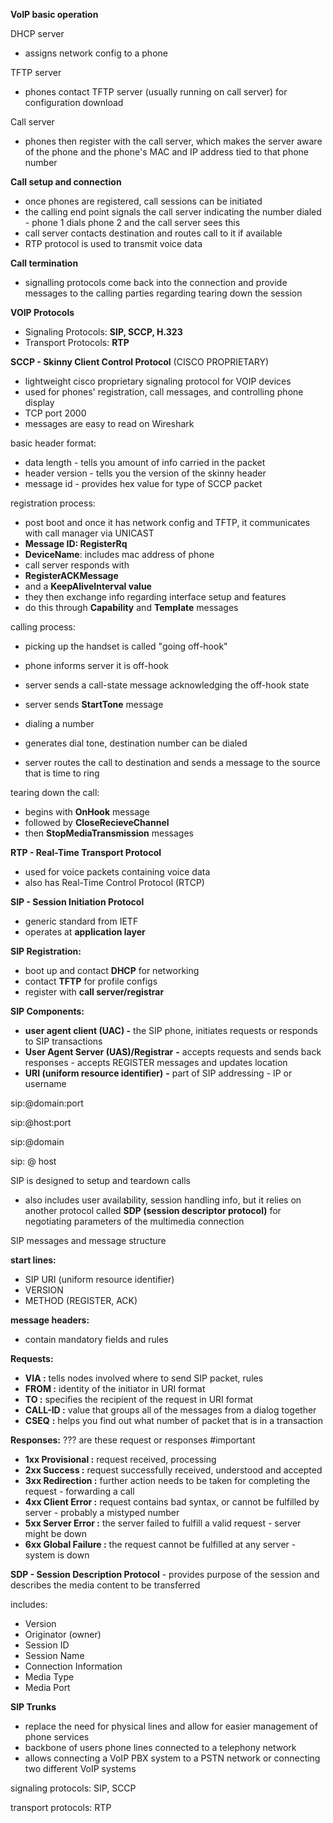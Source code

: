 **VoIP basic operation**

DHCP server

- assigns network config to a phone

  

TFTP server

- phones contact TFTP server (usually running on call server) for configuration download

  

Call server

- phones then register with the call server, which makes the server aware of the phone and the phone's MAC and IP address tied to that phone number

  

**Call setup and connection**

- once phones are registered, call sessions can be initiated
- the calling end point signals the call server indicating the number dialed - phone 1 dials phone 2 and the call server sees this
- call server contacts destination and routes call to it if available
- RTP protocol is used to transmit voice data

**Call termination**

- signalling protocols come back into the connection and provide messages to the calling parties regarding tearing down the session
  

  

**VOIP Protocols**

- Signaling Protocols: **SIP, SCCP, H.323**
- Transport Protocols: **RTP**

  

**SCCP - Skinny Client Control Protocol** (CISCO PROPRIETARY)

- lightweight cisco proprietary signaling protocol for VOIP devices
- used for phones' registration, call messages, and controlling phone display
- TCP port 2000
- messages are easy to read on Wireshark

basic header format:

- data length - tells you amount of info carried in the packet
- header version - tells you the version of the skinny header
- message id - provides hex value for type of SCCP packet

registration process:

- post boot and once it has network config and TFTP, it communicates with call manager via UNICAST
- **Message ID: RegisterRq**
- **DeviceName**: includes mac address of phone
- call server responds with
- **RegisterACKMessage**
- and a **KeepAliveInterval value**
- they then exchange info regarding interface setup and features
- do this through **Capability** and **Template** messages

calling process:

- picking up the handset is called "going off-hook"
- phone informs server it is off-hook
- server sends a call-state message acknowledging the off-hook state
- server sends **StartTone** message

  

- dialing a number
- generates dial tone, destination number can be dialed
- server routes the call to destination and sends a message to the source that is time to ring

  

tearing down the call:

- begins with **OnHook** message
- followed by **CloseRecieveChannel**
- then **StopMediaTransmission** messages

  

**RTP - Real-Time Transport Protocol**

- used for voice packets containing voice data
- also has Real-Time Control Protocol (RTCP)

  
  
  
  
  

**SIP - Session Initiation Protocol**

- generic standard from IETF
- operates at **application layer**

  

**SIP Registration:**

- boot up and contact **DHCP** for networking
- contact **TFTP** for profile configs
- register with **call server/registrar**

  

**SIP Components:**

- **user agent client (UAC) -** the SIP phone, initiates requests or responds to SIP transactions
- **User Agent Server (UAS)/Registrar** **-** accepts requests and sends back responses - accepts REGISTER messages and updates location
- **URI (uniform resource identifier)** **-** part of SIP addressing - IP or username

  

sip:<user>@domain:port

sip:<user>@host:port

sip:<phone number>@domain

sip:<phone number> @ host

  

SIP is designed to setup and teardown calls

- also includes user availability, session handling info, but it relies on another protocol called **SDP (session descriptor protocol)** for negotiating parameters of the multimedia connection

  

SIP messages and message structure

**start lines:**

- SIP URI (uniform resource identifier)
- VERSION
- METHOD (REGISTER, ACK)

  

**message headers:**

- contain mandatory fields and rules

  

**Requests:**

- **VIA :** tells nodes involved where to send SIP packet, rules
- **FROM :** identity of the initiator in URI format
- **TO :** specifies the recipient of the request in URI format
- **CALL-ID :** value that groups all of the messages from a dialog together
- **CSEQ** **:** helps you find out what number of packet that is in a transaction

  

**Responses:** ??? are these request or responses #important

- **1xx Provisional :** request received, processing
- **2xx Success :** request successfully received, understood and accepted
- **3xx Redirection :** further action needs to be taken for completing the request - forwarding a call
- **4xx Client Error :** request contains bad syntax, or cannot be fulfilled by server - probably a mistyped number
- **5xx Server Error :** the server failed to fulfill a valid request - server might be down
- **6xx Global Failure :** the request cannot be fulfilled at any server - system is down

  

**SDP - Session Description Protocol** - provides purpose of the session and describes the media content to be transferred

includes:

- Version
- Originator (owner)
- Session ID
- Session Name
- Connection Information
- Media Type
- Media Port
  

  

**SIP Trunks**

- replace the need for physical lines and allow for easier management of phone services
- backbone of users phone lines connected to a telephony network
- allows connecting a VoIP PBX system to a PSTN network or connecting two different VoIP systems
  

  

signaling protocols: SIP, SCCP

transport protocols: RTP